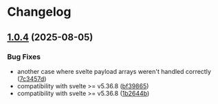 # Changelog

## [1.0.4](https://github.com/nubolab-ffwd/svelte-fluent/compare/svelte-fluent-v1.0.3...svelte-fluent-v1.0.4) (2025-08-05)


### Bug Fixes

* another case where svelte payload arrays weren't handled correctly ([7c3457d](https://github.com/nubolab-ffwd/svelte-fluent/commit/7c3457d14811220fd0098287d8559e75d57f8de4))
* compatibility with svelte &gt;= v5.36.8 ([bf39865](https://github.com/nubolab-ffwd/svelte-fluent/commit/bf39865a146eef01525e2564035ba72d8917ee28))
* compatibility with svelte &gt;= v5.36.8 ([1b2644b](https://github.com/nubolab-ffwd/svelte-fluent/commit/1b2644b11e7d7bc1804e305585e81bc29fd794ab))
